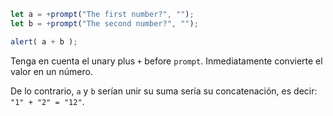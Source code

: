 

```js run demo
let a = +prompt("The first number?", "");
let b = +prompt("The second number?", "");

alert( a + b );
```
Tenga en cuenta el unary plus `+` before `prompt`. Inmediatamente convierte el valor en un número.

De lo contrario, `a` y `b` serían unir su suma sería su concatenación, es decir: ` "1" + "2" = "12"`.